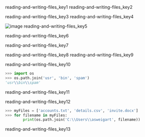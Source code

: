 reading-and-writing-files_key1
reading-and-writing-files_key2


reading-and-writing-files_key3
reading-and-writing-files_key4


![image](assets/000027.jpg)
reading-and-writing-files_key5


reading-and-writing-files_key6


reading-and-writing-files_key7


reading-and-writing-files_key8
reading-and-writing-files_key9


reading-and-writing-files_key10


```python
>>> import os
>>> os.path.join('usr', 'bin', 'spam')
'usr\\bin\\spam'
```
reading-and-writing-files_key11


reading-and-writing-files_key12


```python
>>> myFiles = ['accounts.txt', 'details.csv', 'invite.docx']
>>> for filename in myFiles:
        print(os.path.join('C:\\Users\\asweigart', filename))
```
reading-and-writing-files_key13
